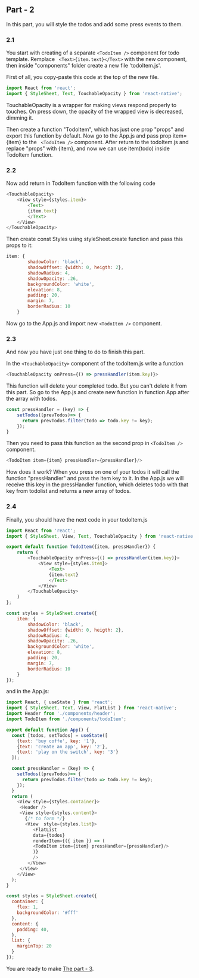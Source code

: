 ## Part - 2

In this part, you will style the todos and add some press events to them.

### 2.1

 You start with creating of a separate ``` <TodoItem /> ``` component for todo template. Remplace 
 ``` <Text>{item.text}</Text>``` 
 with the new component, then inside "components" folder create a new file 'todoItem.js'. 

 First of all, you copy-paste this code at the top of the new file.

 ```js
import React from 'react';
import { StyleSheet, Text, TouchableOpacity } from 'react-native';
```

TouchableOpacity is a wrapper for making views respond properly to touches. On press down, the opacity of the wrapped view is decreased, dimming it.

Then create a function "TodoItem", which has just one prop "props" and export this function by default. Now go to the App.js and pass prop item={item} to the ``` <TodoItem />``` component. After return to the todoItem.js and replace "props" with {item}, and now we can use item(todo) inside TodoItem function. 

### 2.2

Now add return in TodoItem function with the following code 
```js
<TouchableOpacity>
    <View style={styles.item}>
        <Text>
        {item.text}
        </Text>
    </View>
</TouchableOpacity>
```
Then create const Styles using styleSheet.create function and pass this props to it:
```js
item: {
        shadowColor: 'black',
        shadowOffset: {width: 0, heigth: 2},
        shadowRadius: 4,
        shadowOpacity: .26,
        backgroundColor: 'white',
        elevation: 8,
        padding: 20, 
        margin: 7,
        borderRadius: 10
    }
```
Now go to the App.js and import new ``` <TodoItem /> ``` component.

### 2.3

And now you have just one thing to do to finish this part.

In the ``` <TouchableOpacity> ``` component of the todoItem.js write a function 
```js
<TouchableOpacity onPress={() => pressHandler(item.key)}>
```
This function will delete your completed todo. But you can't delete it from this part. So go to the App.js and create new function in function App after the array with todos.

```js
const pressHandler = (key) => {
    setTodos((prevTodos)=> {
      return prevTodos.filter(todo => todo.key != key);
    });
}
```
Then you need to pass this function as the second prop in ``` <TodoItem /> ``` component.

```js
<TodoItem item={item} pressHandler={pressHandler}/>
```

How does it work?
When you press on one of your todos it will call the function "pressHandler" and pass the item key to it. In the App.js we will receive this key in the pressHandler function, which deletes todo with that key from todolist and returns a new array of todos.

### 2.4

Finally, you should have the next code in your todoItem.js

```js
import React from 'react';
import { StyleSheet, View, Text, TouchableOpacity } from 'react-native';

export default function TodoItem({item, pressHandler}) {
    return (
        <TouchableOpacity onPress={() => pressHandler(item.key)}>
            <View style={styles.item}>
                <Text>
                {item.text}
                </Text>
            </View>
        </TouchableOpacity>
    )
};

const styles = StyleSheet.create({
    item: {
        shadowColor: 'black',
        shadowOffset: {width: 0, heigth: 2},
        shadowRadius: 4,
        shadowOpacity: .26,
        backgroundColor: 'white',
        elevation: 8,
        padding: 20, 
        margin: 7,
        borderRadius: 10
    }
});
```

and in the App.js:

```js
import React, { useState } from 'react';
import { StyleSheet, Text, View, FlatList } from 'react-native';
import Header from './components/header';
import TodoItem from './components/todoItem';

export default function App() {
  const [todos, setTodos] = useState([
    {text: 'buy coffe', key: '1'},
    {text: 'create an app', key: '2'},
    {text: 'play on the switch', key: '3'}
  ]);

  const pressHandler = (key) => {
    setTodos((prevTodos)=> {
      return prevTodos.filter(todo => todo.key != key);
    });
  }
  return (
    <View style={styles.container}>
     <Header />
     <View style={styles.content}>
       {/* to form */}
       <View  style={styles.list}>
          <FlatList
          data={todos}
          renderItem={({ item }) => (
          <TodoItem item={item} pressHandler={pressHandler}/>
          )}
          />
        </View>
     </View>
    </View>
  );
}

const styles = StyleSheet.create({
  container: {
    flex: 1,
    backgroundColor: '#fff'
  },
  content: {
    padding: 40,
  },
  list: {
    marginTop: 20
  }
});
```

You are ready to make [The part - 3](Part3.md).